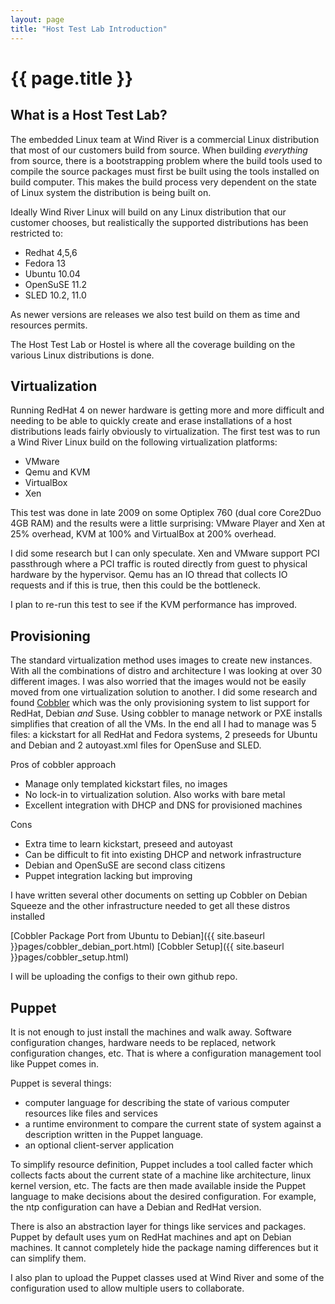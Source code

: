 ```yaml
---
layout: page
title: "Host Test Lab Introduction"
---
```


# {{ page.title }}

## What is a Host Test Lab?

The embedded Linux team at Wind River is a commercial Linux
distribution that most of our customers build from source. When
building _everything_ from source, there is a bootstrapping problem
where the build tools used to compile the source packages must first
be built using the tools installed on build computer. This makes the
build process very dependent on the state of Linux system the
distribution is being built on.

Ideally Wind River Linux will build on any Linux distribution that
our customer chooses, but realistically the supported distributions
has been restricted to:

* Redhat 4,5,6
* Fedora 13
* Ubuntu 10.04
* OpenSuSE 11.2
* SLED 10.2, 11.0

As newer versions are releases we also test build on them as time and
resources permits.

The Host Test Lab or Hostel is where all the coverage building on the
various Linux distributions is done.

## Virtualization

Running RedHat 4 on newer hardware is getting more and more difficult
and needing to be able to quickly create and erase installations of a
host distributions leads fairly obviously to virtualization. The first
test was to run a Wind River Linux build on the following
virtualization platforms:

* VMware
* Qemu and KVM
* VirtualBox
* Xen

This test was done in late 2009 on some Optiplex 760 (dual core
Core2Duo 4GB RAM) and the results were a little
surprising: VMware Player and Xen at 25% overhead, KVM at 100% and
VirtualBox at 200% overhead. 

I did some research but I can only speculate. Xen and VMware support
PCI passthrough where a PCI traffic is routed directly from guest to
physical hardware by the hypervisor. Qemu has an IO thread that
collects IO requests and if this is true, then this could be the
bottleneck.

I plan to re-run this test to see if the KVM performance has
improved.

## Provisioning

The standard virtualization method uses images to create new
instances. With all the combinations of distro and architecture I was
looking at over 30 different images. I was also worried that the
images would not be easily moved from one virtualization solution to
another. I did some research and found
[Cobbler](https://github.com/cobbler/cobbler) which was the only
provisioning system to list support for RedHat, Debian _and_
Suse. Using cobbler to manage network or PXE installs simplifies that
creation of all the VMs. In the end all I had to manage was 5 files: a
kickstart for all RedHat and Fedora systems, 2 preseeds for Ubuntu and
Debian and 2 autoyast.xml files for OpenSuse and SLED.

Pros of cobbler approach
- Manage only templated kickstart files, no images
- No lock-in to virtualization solution. Also works with bare metal
- Excellent integration with DHCP and DNS for provisioned machines

Cons
- Extra time to learn kickstart, preseed and autoyast
- Can be difficult to fit into existing DHCP and network
  infrastructure
- Debian and OpenSuSE are second class citizens
- Puppet integration lacking but improving

I have written several other documents on setting up Cobbler on Debian
Squeeze and the other infrastructure needed to get all these distros
installed

[Cobbler Package Port from Ubuntu to Debian]({{ site.baseurl }}pages/cobbler_debian_port.html)
[Cobbler Setup]({{ site.baseurl }}pages/cobbler_setup.html)

I will be uploading the configs to their own github repo.

## Puppet

It is not enough to just install the machines and walk away. Software
configuration changes, hardware needs to be replaced, network
configuration changes, etc. That is where a configuration management
tool like Puppet comes in.

Puppet is several things:

- computer language for describing the state of various computer
resources like files and services
- a runtime environment to compare the current state of system against
  a description written in the Puppet language.
- an optional client-server application

To simplify resource definition, Puppet includes a tool called facter
which collects facts about the current state of a machine like
architecture, linux kernel version, etc. The facts are then made
available inside the Puppet language to make decisions about the
desired configuration. For example, the ntp configuration can have a
Debian and RedHat version.

There is also an abstraction layer for things like services and
packages. Puppet by default uses yum on RedHat machines and apt on
Debian machines. It cannot completely hide the package naming
differences but it can simplify them.

I also plan to upload the Puppet classes used at Wind River and some
of the configuration used to allow multiple users to collaborate.
